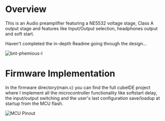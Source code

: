 # Overview
This is an Audio preamplifier featuring a NE5532 voltage stage, Class A output stage and features like Input/Output selection, headphones output and soft start.

Haven't completed the in-depth Readme going through the design...

![bnt-phemious-l](https://github.com/user-attachments/assets/6542af92-68f6-4ec9-97df-573058a1f1ae)


# Firmware Implementation
In the firmware directory(main.c) you can find the full cubeIDE project where I implement all the microcontroller functionality like softstart delay, the input/output switching and the user's last configuration save/loadup at startup from the MCU flash.

![MCU Pinout](https://github.com/user-attachments/assets/1145fb85-1673-45a7-9e71-a2233c1f748c)
